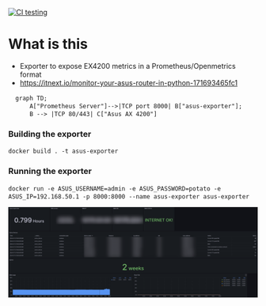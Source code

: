 [![CI testing](https://github.com/LaurentDumont/asus-router-exporter/actions/workflows/main.yml/badge.svg)](https://github.com/LaurentDumont/asus-router-exporter/actions/workflows/main.yml)


# What is this
- Exporter to expose EX4200 metrics in a Prometheus/Openmetrics format
- https://itnext.io/monitor-your-asus-router-in-python-171693465fc1

```mermaid
  graph TD;
      A["Prometheus Server"]-->|TCP port 8000| B["asus-exporter"];
      B --> |TCP 80/443| C["Asus AX 4200"]
```

### Building the exporter
```
docker build . -t asus-exporter
```

### Running the exporter
```
docker run -e ASUS_USERNAME=admin -e ASUS_PASSWORD=potato -e ASUS_IP=192.168.50.1 -p 8000:8000 --name asus-exporter asus-exporter
```

![Example Grafana dashboard image](/images/grafana-dashboard.png?raw=true "Asus router metrics grafana dashboard")
